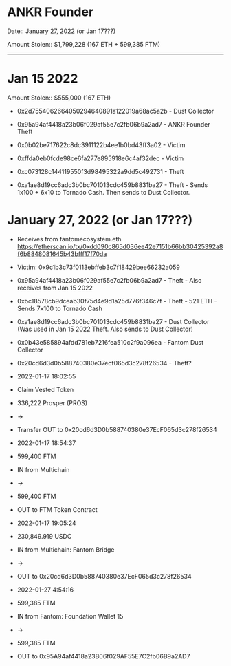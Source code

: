 # ANKR Founder

Date:: January 27, 2022 (or Jan 17???)

Amount Stolen:: $1,799,228 (167 ETH + 599,385 FTM)


---



# Jan 15 2022

Amount Stolen:: $555,000 (167 ETH)


- 0x2d7554062664050294640891a122019a68ac5a2b - Dust Collector

- 0x95a94af4418a23b06f029af55e7c2fb06b9a2ad7 - ANKR Founder Theft

- 0x0b02be717622c8dc3911122b4ee1b0bd43ff3a02 - Victim

- 0xffda0eb0fcde98ce6fa277e895918e6c4af32dec - Victim

- 0xc073128c144119550f3d98495322a9dd5c492731 - Theft

- 0xa1ae8d19cc6adc3b0bc701013cdc459b8831ba27 - Theft - Sends 1x100 + 6x10 to Tornado Cash. Then sends to Dust Collector.




# January 27, 2022 (or Jan 17???)

- Receives from fantomecosystem.eth https://etherscan.io/tx/0xdd090c865d036ee42e7151b66bb30425392a8f6b8848081645b43bfff17f70da


- Victim: 0x9c1b3c73f0113ebffeb3c7f18429bee66232a059

- 0x95a94af4418a23b06f029af55e7c2fb06b9a2ad7 - Theft - Also receives from Jan 15 2022

- 0xbc18578cb9dceab30f75d4e9d1a25d776f346c7f - Theft - 521 ETH - Sends 7x100 to Tornado Cash

- 0xa1ae8d19cc6adc3b0bc701013cdc459b8831ba27 - Dust Collector (Was used in Jan 15 2022 Theft. Also sends to Dust Collector)

- 0x0b43e585894afdd781eb7216fea510c2f9a096ea - Fantom Dust Collector

- 0x20cd6d3d0b588740380e37ecf065d3c278f26534 - Theft?

- 2022-01-17 18:02:55
- Claim Vested Token
- 336,222 Prosper (PROS) 
- ->
- Transfer OUT to 0x20cd6d3D0b588740380e37EcF065d3c278f26534



- 2022-01-17 18:54:37
- 599,400 FTM
- IN from Multichain
- ->
- 599,400 FTM
- OUT to FTM Token Contract



- 2022-01-17 19:05:24
- 230,849.919 USDC
- IN from Multichain: Fantom Bridge
- ->
- OUT to 0x20cd6d3D0b588740380e37EcF065d3c278f26534



- 2022-01-27 4:54:16
- 599,385 FTM
- IN from Fantom: Foundation Wallet 15
- ->
- 599,385 FTM 
- OUT to 0x95A94af4418a23B06f029AF55E7C2fb06B9a2AD7
